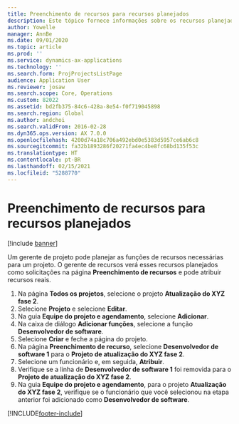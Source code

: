 ```yaml
---
title: Preenchimento de recursos para recursos planejados
description: Este tópico fornece informações sobre os recursos planejados para um projeto.
author: Yowelle
manager: AnnBe
ms.date: 09/01/2020
ms.topic: article
ms.prod: ''
ms.service: dynamics-ax-applications
ms.technology: ''
ms.search.form: ProjProjectsListPage
audience: Application User
ms.reviewer: josaw
ms.search.scope: Core, Operations
ms.custom: 82022
ms.assetid: bd2fb375-84c6-428a-8e54-f0f719045898
ms.search.region: Global
ms.author: andchoi
ms.search.validFrom: 2016-02-28
ms.dyn365.ops.version: AX 7.0.0
ms.openlocfilehash: 4200d74a18c706a492ebd0e5383d5957ce6ab6c8
ms.sourcegitcommit: fa32b1893286f20271fa4ec4be8fc68bd135f53c
ms.translationtype: HT
ms.contentlocale: pt-BR
ms.lasthandoff: 02/15/2021
ms.locfileid: "5288770"
---
```

# <a name="resource-fulfillment-for-planned-resources"></a>Preenchimento de recursos para recursos planejados

[!include [banner](../includes/banner.md)]

Um gerente de projeto pode planejar as funções de recursos necessárias para um projeto. O gerente de recursos verá esses recursos planejados como solicitações na página **Preenchimento de recursos** e pode atribuir recursos reais.

1. Na página **Todos os projetos**, selecione o projeto **Atualização do XYZ fase 2**.
2. Selecione **Projeto** e selecione **Editar**.
3. Na guia **Equipe do projeto e agendamento**, selecione **Adicionar**.
4. Na caixa de diálogo **Adicionar funções**, selecione a função **Desenvolvedor de software**.
5. Selecione **Criar** e feche a página do projeto.
6. Na página **Preenchimento de recurso**, selecione **Desenvolvedor de software 1** para o **Projeto de atualização do XYZ fase 2**.
7. Selecione um funcionário e, em seguida, **Atribuir**.
8. Verifique se a linha de **Desenvolvedor de software 1** foi removida para o **Projeto de atualização do XYZ fase 2**.
9. Na guia **Equipe do projeto e agendamento**, para o projeto **Atualização do XYZ fase 2**, verifique se o funcionário que você selecionou na etapa anterior foi adicionado como **Desenvolvedor de software**.


[!INCLUDE[footer-include](../includes/footer-banner.md)]